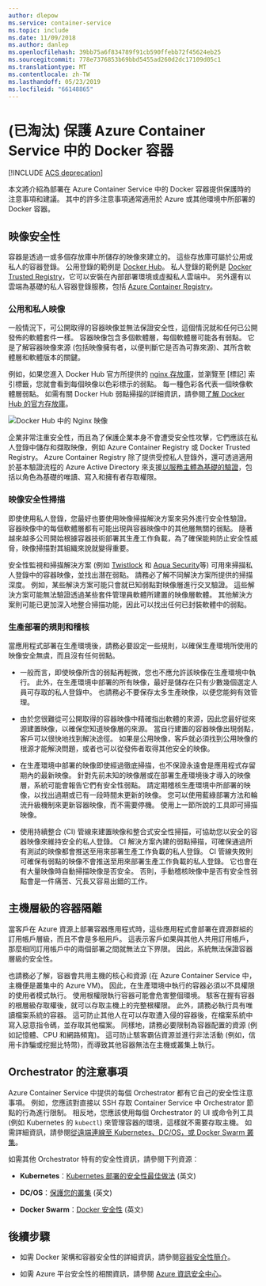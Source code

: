 ```yaml
---
author: dlepow
ms.service: container-service
ms.topic: include
ms.date: 11/09/2018
ms.author: danlep
ms.openlocfilehash: 39bb75a6f834789f91cb590ffebb72f45624eb25
ms.sourcegitcommit: 778e7376853b69bbd5455ad260d2dc17109d05c1
ms.translationtype: MT
ms.contentlocale: zh-TW
ms.lasthandoff: 05/23/2019
ms.locfileid: "66148865"
---
```

# <a name="deprecated-securing-docker-containers-in-azure-container-service"></a>(已淘汰) 保護 Azure Container Service 中的 Docker 容器

[!INCLUDE [ACS deprecation](container-service-deprecation.md)]

本文將介紹為部署在 Azure Container Service 中的 Docker 容器提供保護時的注意事項和建議。 其中的許多注意事項通常適用於 Azure 或其他環境中所部署的 Docker 容器。 

## <a name="image-security"></a>映像安全性

容器是透過一或多個存放庫中所儲存的映像來建立的。 這些存放庫可屬於公用或私人的容器登錄。 公用登錄的範例是 [Docker Hub](https://hub.docker.com/)。 私人登錄的範例是 [Docker Trusted Registry](https://docs.docker.com/datacenter/dtr/2.0/)，它可以安裝在內部部署環境或虛擬私人雲端中。 另外還有以雲端為基礎的私人容器登錄服務，包括 [Azure Container Registry](../articles/container-registry/container-registry-intro.md)。

### <a name="public-and-private-images"></a>公用和私人映像
一般情況下，可公開取得的容器映像並無法保證安全性，這個情況就和任何已公開發佈的軟體套件一樣。 容器映像包含多個軟體層，每個軟體層可能各有弱點。 它是了解容器映像來源 (包括映像擁有者，以便判斷它是否為可靠來源)、其所含軟體層和軟體版本的關鍵。 

例如，如果您進入 Docker Hub 官方所提供的 [nginx 存放庫](https://hub.docker.com/_/nginx/)，並瀏覽至 [標記] 索引標籤，您就會看到每個映像以色彩標示的弱點。 每一種色彩各代表一個映像軟體層弱點。 如需有關 Docker Hub 弱點掃描的詳細資訊，請參閱[了解 Docker Hub 的官方存放庫](https://blog.docker.com/2015/06/understanding-official-repos-docker-hub/)。

![Docker Hub 中的 Nginx 映像](./media/container-service-security/docker-hub-nginx.png)

企業非常注重安全性，而且為了保護企業本身不會遭受安全性攻擊，它們應該在私人登錄中儲存和擷取映像，例如 Azure Container Registry 或 Docker Trusted Registry。 Azure Container Registry 除了提供受控私人登錄外，還可透過適用於基本驗證流程的 Azure Active Directory 來支援[以服務主體為基礎的驗證](../articles/container-registry/container-registry-authentication.md)，包括以角色為基礎的唯讀、寫入和擁有者存取權限。

### <a name="image-security-scanning"></a>映像安全性掃描

即使使用私人登錄，您最好也要使用映像掃描解決方案來另外進行安全性驗證。 容器映像中的每個軟體層都有可能出現與容器映像中的其他層無關的弱點。 隨著越來越多公司開始根據容器技術部署其生產工作負載，為了確保能夠防止安全性威脅，映像掃描對其組織來說就變得重要。 

安全性監視和掃描解決方案 (例如 [Twistlock](https://www.twistlock.com/2016/11/07/twistlock-supports-azure-container-registry) 和 [Aqua Security](http://blog.aquasec.com/image-vulnerability-scanning-in-azure-container-registry)等) 可用來掃描私人登錄中的容器映像，並找出潛在弱點。 請務必了解不同解決方案所提供的掃描深度。 例如，某些解決方案可能只會就已知弱點對映像層進行交叉驗證。 這些解決方案可能無法驗證透過某些套件管理員軟體所建置的映像層軟體。 其他解決方案則可能已更加深入地整合掃描功能，因此可以找出任何已封裝軟體中的弱點。

### <a name="production-deployment-rules-and-audit"></a>生產部署的規則和稽核
當應用程式部署在生產環境後，請務必要設定一些規則，以確保生產環境所使用的映像安全無虞，而且沒有任何弱點。

* 一般而言，即使映像所含的弱點再輕微，您也不應允許該映像在生產環境中執行。 此外，在生產環境中部署的所有映像，最好是儲存在只有少數幾個選定人員可存取的私人登錄中。 也請務必不要保存太多生產映像，以便您能夠有效管理。

* 由於您很難從可公開取得的容器映像中精確指出軟體的來源，因此您最好從來源建置映像，以確保您知道映像層的來源。 當自行建置的容器映像出現弱點，客戶可以很快地找到解決途徑。 如果是公用映像，客戶就必須找到公用映像的根源才能解決問題，或者也可以從發佈者取得其他安全的映像。

* 在生產環境中部署的映像即使經過徹底掃描，也不保證永遠會是應用程式存留期內的最新映像。 針對先前未知的映像層或在部署生產環境後才導入的映像層，系統可能會報告它們有安全性弱點。 請定期稽核生產環境中所部署的映像，以找出過期或已有一段時間未更新的映像。 您可以使用藍綠部署方法和輪流升級機制來更新容器映像，而不需要停機。 使用上一節所說的工具即可掃描映像。 

* 使用持續整合 (CI) 管線來建置映像和整合式安全性掃描，可協助您以安全的容器映像來維持安全的私人登錄。 CI 解決方案內建的弱點掃描，可確保通過所有測試的映像都會推送至用來部署生產工作負載的私人登錄。 CI 管線失敗則可確保有弱點的映像不會推送至用來部署生產工作負載的私人登錄。 它也會在有大量映像時自動掃描映像是否安全。 否則，手動稽核映像中是否有安全性弱點會是一件痛苦、冗長又容易出錯的工作。

## <a name="host-level-container-isolation"></a>主機層級的容器隔離
當客戶在 Azure 資源上部署容器應用程式時，這些應用程式會部署在資源群組的訂用帳戶層級，而且不會是多租用戶。 這表示客戶如果與其他人共用訂用帳戶，那麼相同訂用帳戶中的兩個部署之間就無法立下界限。 因此，系統無法保證容器層級的安全性。 

也請務必了解，容器會共用主機的核心和資源 (在 Azure Container Service 中，主機便是叢集中的 Azure VM)。 因此，在生產環境中執行的容器必須以不具權限的使用者模式執行。 使用根權限執行容器可能會危害整個環境。 駭客在握有容器的根層級存取權後，就可以存取主機上的完整根權限。 此外，請務必執行具有唯讀檔案系統的容器。 這可防止其他人在可以存取遭入侵的容器後，在檔案系統中寫入惡意指令碼，並存取其他檔案。 同樣地，請務必要限制為容器配置的資源 (例如記憶體、CPU 和網路頻寬)。 這可防止駭客霸佔資源並進行非法活動 (例如，信用卡詐騙或挖掘比特幣)，而導致其他容器無法在主機或叢集上執行。

## <a name="orchestrator-considerations"></a>Orchestrator 的注意事項

Azure Container Service 中提供的每個 Orchestrator 都有它自己的安全性注意事項。 例如，您應該對直接以 SSH 存取 Container Service 中 Orchestrator 節點的行為進行限制。 相反地，您應該使用每個 Orchestrator 的 UI 或命令列工具 (例如 Kubernetes 的 `kubectl`) 來管理容器的環境，這樣就不需要存取主機。 如需詳細資訊，請參閱[從遠端連線至 Kubernetes、DC/OS，或 Docker Swarm 叢集](../articles/container-service/kubernetes/container-service-connect.md)。

如需其他 Orchestrator 特有的安全性資訊，請參閱下列資源︰

* **Kubernetes**：[Kubernetes 部署的安全性最佳做法](https://kubernetes.io/blog/2016/08/security-best-practices-kubernetes-deployment/) (英文)

* **DC/OS**：[保護您的叢集](http://docs.mesosphere.com/1.12/administering-clusters/securing-your-cluster) (英文)

* **Docker Swarm**：[Docker 安全性](https://www.docker.com/docker-security) (英文)

## <a name="next-steps"></a>後續步驟

* 如需 Docker 架構和容器安全性的詳細資訊，請參閱[容器安全性簡介](https://www.docker.com/sites/default/files/WP_IntrotoContainerSecurity_08.19.2016.pdf)。

* 如需 Azure 平台安全性的相關資訊，請參閱 [Azure 資訊安全中心](https://www.microsoft.com/en-us/trustcenter/cloudservices/azure)。
